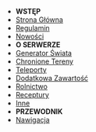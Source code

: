 - **WSTĘP**
- [<i class="bi bi-house-door-fill"></i>Strona Główna](/)
- [<i class="bi bi-file-text-fill"></i>Regulamin](/regulamin.md)
- [<i class="bi bi-megaphone-fill"></i>Nowości](/nowosci)
- **O SERWERZE**
- [<i class="bi bi-globe-americas"></i>Generator Świata](/generator.md)
- [<i class="bi bi-flag-fill"></i>Chronione Tereny](/tereny.md)
- [<i class="bi bi-compass-fill"></i>Teleporty](/teleporty.md)
- [<i class="bi bi-box-seam-fill"></i>Dodatkowa Zawartość](/zawartosc.md)
- [<i class="bi bi-tree-fill"></i>Rolnictwo](/rolnictwo.md)
- [<i class="bi bi-gear-fill"></i>Receptury](/receptury.md)
- [<i class="bi bi-wrench-adjustable"></i>Inne](/inne.md)
- **PRZEWODNIK**
- [<i class="bi bi-compass-fill"></i>Nawigacja](/nawigacja.md)
